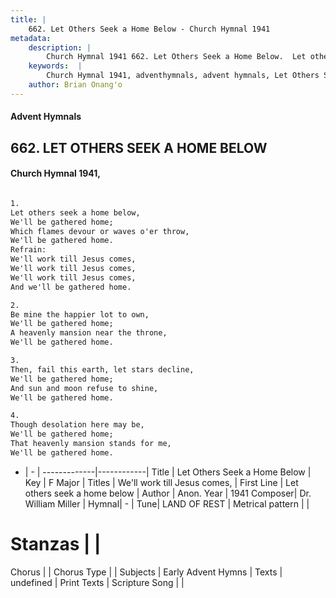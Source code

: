 ```yaml
---
title: |
    662. Let Others Seek a Home Below - Church Hymnal 1941
metadata:
    description: |
        Church Hymnal 1941 662. Let Others Seek a Home Below.  Let others seek a home below,  We'll be gathered home;  Which flames devour or waves o'er throw,  We'll be gathered home.  
    keywords:  |
        Church Hymnal 1941, adventhymnals, advent hymnals, Let Others Seek a Home Below, Let others seek a home below. We'll work till Jesus comes, 
    author: Brian Onang'o
---
```


#### Advent Hymnals
## 662. LET OTHERS SEEK A HOME BELOW
####  Church Hymnal 1941,

```txt

1.
Let others seek a home below, 
We'll be gathered home; 
Which flames devour or waves o'er throw, 
We'll be gathered home. 
Refrain:
We'll work till Jesus comes, 
We'll work till Jesus comes, 
We'll work till Jesus comes, 
And we'll be gathered home. 

2.
Be mine the happier lot to own, 
We'll be gathered home; 
A heavenly mansion near the throne, 
We'll be gathered home. 

3.
Then, fail this earth, let stars decline, 
We'll be gathered home; 
And sun and moon refuse to shine, 
We'll be gathered home. 

4.
Though desolation here may be, 
We'll be gathered home; 
That heavenly mansion stands for me, 
We'll be gathered home.

```

- |   -  |
-------------|------------|
Title | Let Others Seek a Home Below |
Key | F Major |
Titles | We'll work till Jesus comes,  |
First Line | Let others seek a home below |
Author | Anon.
Year | 1941
Composer| Dr. William Miller |
Hymnal|  - |
Tune| LAND OF REST |
Metrical pattern | |
# Stanzas |  |
Chorus |  |
Chorus Type |  |
Subjects | Early Advent Hymns |
Texts | undefined |
Print Texts | 
Scripture Song |  |
    
